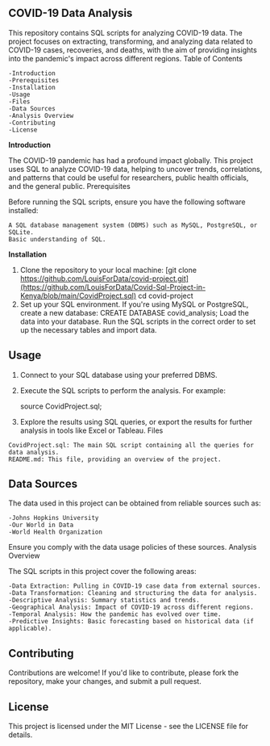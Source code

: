 ## COVID-19 Data Analysis

This repository contains SQL scripts for analyzing COVID-19 data. The project focuses on extracting, transforming, and analyzing data related to COVID-19 cases, recoveries, and deaths, with the aim of providing insights into the pandemic's impact across different regions.
Table of Contents

    -Introduction
    -Prerequisites
    -Installation
    -Usage
    -Files
    -Data Sources
    -Analysis Overview
    -Contributing
    -License

**Introduction**

The COVID-19 pandemic has had a profound impact globally. This project uses SQL to analyze COVID-19 data, helping to uncover trends, correlations, and patterns that could be useful for researchers, public health officials, and the general public.
Prerequisites

Before running the SQL scripts, ensure you have the following software installed:

    A SQL database management system (DBMS) such as MySQL, PostgreSQL, or SQLite.
    Basic understanding of SQL.

**Installation**

   1. Clone the repository to your local machine:
      [git clone https://github.com/LouisForData/covid-project.git](https://github.com/LouisForData/Covid-Sql-Project-in-Kenya/blob/main/CovidProject.sql)
      cd covid-project
   2. Set up your SQL environment. If you're using MySQL or PostgreSQL, create a new database:
      CREATE DATABASE covid_analysis;
      Load the data into your database. Run the SQL scripts in the correct order to set up the necessary tables and import data.
## Usage

   1. Connect to your SQL database using your preferred DBMS.

   2. Execute the SQL scripts to perform the analysis. For example:

      source CovidProject.sql;
  3. Explore the results using SQL queries, or export the results for further analysis in tools like Excel or Tableau.
Files

    CovidProject.sql: The main SQL script containing all the queries for data analysis.
    README.md: This file, providing an overview of the project.

## Data Sources

The data used in this project can be obtained from reliable sources such as:

    -Johns Hopkins University
    -Our World in Data
    -World Health Organization

Ensure you comply with the data usage policies of these sources.
Analysis Overview

The SQL scripts in this project cover the following areas:

    -Data Extraction: Pulling in COVID-19 case data from external sources.
    -Data Transformation: Cleaning and structuring the data for analysis.
    -Descriptive Analysis: Summary statistics and trends.
    -Geographical Analysis: Impact of COVID-19 across different regions.
    -Temporal Analysis: How the pandemic has evolved over time.
    -Predictive Insights: Basic forecasting based on historical data (if applicable).

## Contributing

Contributions are welcome! If you'd like to contribute, please fork the repository, make your changes, and submit a pull request.

## License

This project is licensed under the MIT License - see the LICENSE file for details.
